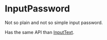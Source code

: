 # InputPassword

Not so plain and not so simple input password.

Has the same API than [InputText](/components/form/input-text).
